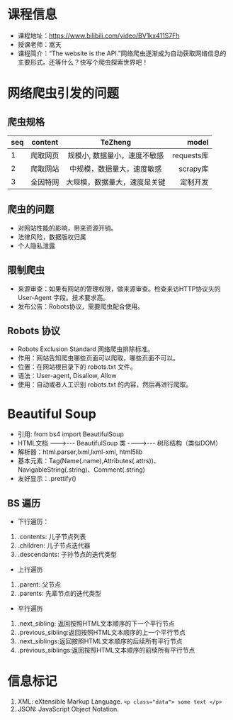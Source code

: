 # 课程信息
* 课程地址：https://www.bilibili.com/video/BV1kx411S7Fh
* 授课老师：嵩天
* 课程简介：“The website is the API.”网络爬虫逐渐成为自动获取网络信息的主要形式。还等什么？快写个爬虫探索世界吧！

# 网络爬虫引发的问题
## 爬虫规格
| seq | content |  TeZheng                   |   model     |
| --- |:------: | :------------------------: | -----------:|
|   1 | 爬取网页 | 规模小, 数据量小，速度不敏感 | requests库  |
|   2 | 爬取网站 | 中规模，数据量大，速度敏感   | scrapy库    |
|   3 | 全因特网 | 大规模，数据量大，速度是关键 | 定制开发     |

## 爬虫的问题
* 对网站性能的影响，带来资源开销。
* 法律风险，数据版权归属
* 个人隐私泄露

## 限制爬虫
* 来源审查：如果有网站的管理权限，做来源审查。检查来访HTTP协议头的 User-Agent 字段。技术要求高。
* 发布公告：Robots协议，需要爬虫配合使用。

## Robots 协议
* Robots Exclusion Standard 网络爬虫排除标准。
* 作用：网站告知爬虫哪些页面可以爬取，哪些页面不可以。
* 位置：在网站根目录下的 robots.txt 文件。
* 语法：User-agent, Disallow, Allow
* 使用：自动或者人工识别 robots.txt 的内容，然后再进行爬取。

# Beautiful Soup
* 引用: from bs4 import BeautifulSoup
* HTML文档 --->--- BeautifulSoup 类 ---->--- 树形结构（类似DOM）
* 解析器：html.parser,lxml,lxml-xml, html5lib
* 基本元素：Tag(Name(.name),Attributes(.attrs))、NavigableString(.string)、Comment(.string)
* 友好显示：.prettify()
## BS 遍历
* 下行遍历：
 1. .contents: 儿子节点列表
 2. .children: 儿子节点迭代器
 3. .descendants: 子孙节点的迭代类型
 * 上行遍历
 1. .parent: 父节点
 2. .parents: 先辈节点的迭代类型
 * 平行遍历
 1. .next_sibling: 返回按照HTML文本顺序的下一个平行节点
 2. .previous_sibling:返回按照HTML文本顺序的上一个平行节点
 3. .next_siblings:返回按照HTML文本顺序的后续所有平行节点
 4. .previous_siblings:返回按照HTML文本顺序的前续所有平行节点

 # 信息标记
 1. XML: eXtensible Markup Language. `<p class="data"> some text </p>`
 2. JSON: JavaScript Object Notation.